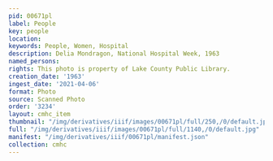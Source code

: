 ```yaml
---
pid: 00671pl
label: People
key: people
location: 
keywords: People, Women, Hospital
description: Delia Mondragon, National Hospital Week, 1963
named_persons: 
rights: This photo is property of Lake County Public Library.
creation_date: '1963'
ingest_date: '2021-04-06'
format: Photo
source: Scanned Photo
order: '3234'
layout: cmhc_item
thumbnail: "/img/derivatives/iiif/images/00671pl/full/250,/0/default.jpg"
full: "/img/derivatives/iiif/images/00671pl/full/1140,/0/default.jpg"
manifest: "/img/derivatives/iiif/00671pl/manifest.json"
collection: cmhc
---
```

